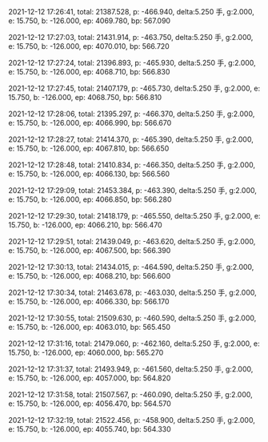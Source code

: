 2021-12-12 17:26:41, total: 21387.528, p: -466.940, delta:5.250 手, g:2.000, e: 15.750, b: -126.000, ep: 4069.780, bp: 567.090

2021-12-12 17:27:03, total: 21431.914, p: -463.750, delta:5.250 手, g:2.000, e: 15.750, b: -126.000, ep: 4070.010, bp: 566.720

2021-12-12 17:27:24, total: 21396.893, p: -465.930, delta:5.250 手, g:2.000, e: 15.750, b: -126.000, ep: 4068.710, bp: 566.830

2021-12-12 17:27:45, total: 21407.179, p: -465.730, delta:5.250 手, g:2.000, e: 15.750, b: -126.000, ep: 4068.750, bp: 566.810

2021-12-12 17:28:06, total: 21395.297, p: -466.370, delta:5.250 手, g:2.000, e: 15.750, b: -126.000, ep: 4066.990, bp: 566.670

2021-12-12 17:28:27, total: 21414.370, p: -465.390, delta:5.250 手, g:2.000, e: 15.750, b: -126.000, ep: 4067.810, bp: 566.650

2021-12-12 17:28:48, total: 21410.834, p: -466.350, delta:5.250 手, g:2.000, e: 15.750, b: -126.000, ep: 4066.130, bp: 566.560

2021-12-12 17:29:09, total: 21453.384, p: -463.390, delta:5.250 手, g:2.000, e: 15.750, b: -126.000, ep: 4066.850, bp: 566.280

2021-12-12 17:29:30, total: 21418.179, p: -465.550, delta:5.250 手, g:2.000, e: 15.750, b: -126.000, ep: 4066.210, bp: 566.470

2021-12-12 17:29:51, total: 21439.049, p: -463.620, delta:5.250 手, g:2.000, e: 15.750, b: -126.000, ep: 4067.500, bp: 566.390

2021-12-12 17:30:13, total: 21434.015, p: -464.590, delta:5.250 手, g:2.000, e: 15.750, b: -126.000, ep: 4068.210, bp: 566.600

2021-12-12 17:30:34, total: 21463.678, p: -463.030, delta:5.250 手, g:2.000, e: 15.750, b: -126.000, ep: 4066.330, bp: 566.170

2021-12-12 17:30:55, total: 21509.630, p: -460.590, delta:5.250 手, g:2.000, e: 15.750, b: -126.000, ep: 4063.010, bp: 565.450

2021-12-12 17:31:16, total: 21479.060, p: -462.160, delta:5.250 手, g:2.000, e: 15.750, b: -126.000, ep: 4060.000, bp: 565.270

2021-12-12 17:31:37, total: 21493.949, p: -461.560, delta:5.250 手, g:2.000, e: 15.750, b: -126.000, ep: 4057.000, bp: 564.820

2021-12-12 17:31:58, total: 21507.567, p: -460.090, delta:5.250 手, g:2.000, e: 15.750, b: -126.000, ep: 4056.470, bp: 564.570

2021-12-12 17:32:19, total: 21522.456, p: -458.900, delta:5.250 手, g:2.000, e: 15.750, b: -126.000, ep: 4055.740, bp: 564.330